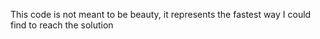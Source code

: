 This code is not meant to be beauty, it represents the fastest way I could find to reach the solution

